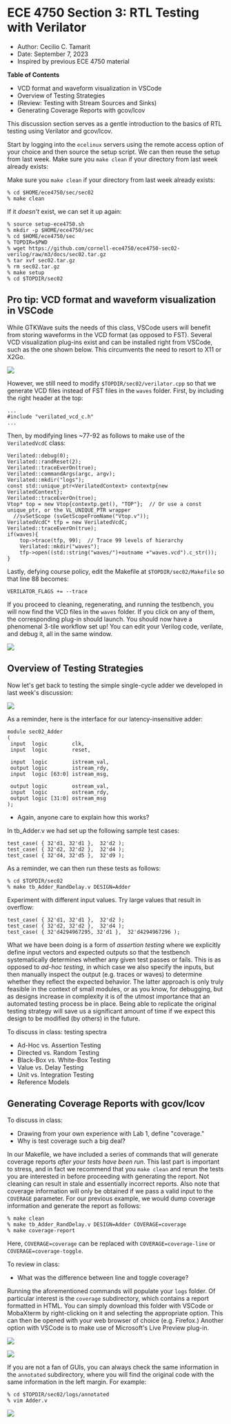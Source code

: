 
ECE 4750 Section 3: RTL Testing with Verilator
==========================================================================

 - Author: Cecilio C. Tamarit
 - Date: September 7, 2023
 - Inspired by previous ECE 4750 material

**Table of Contents**

 - VCD format and waveform visualization in VSCode
 - Overview of Testing Strategies
 - (Review: Testing with Stream Sources and Sinks)
 - Generating Coverage Reports with gcov/lcov

This discussion section serves as a gentle introduction to the basics of
RTL testing using Verilator and gcov/lcov. 

Start by logging into the `ecelinux` servers using the remote access option 
of your choice and then source the setup script. We can then reuse the
setup from last week. Make sure you `make clean` if your directory from last 
week already exists:

Make sure you `make clean` if your directory from last week already exists:
    
    % cd $HOME/ece4750/sec/sec02
    % make clean

If it _doesn't_ exist, we can set it up again:

    % source setup-ece4750.sh
    % mkdir -p $HOME/ece4750/sec
    % cd $HOME/ece4750/sec
    % TOPDIR=$PWD
    % wget https://github.com/cornell-ece4750/ece4750-sec02-verilog/raw/m3/docs/sec02.tar.gz
    % tar xvf sec02.tar.gz
    % rm sec02.tar.gz
    % make setup
    % cd $TOPDIR/sec02


## Pro tip: VCD format and waveform visualization in VSCode

While GTKWave suits the needs of this class, VSCode users
will benefit from storing waveforms in the VCD format (as
opposed to FST). Several VCD visualization plug-ins exist
and can be installed right from VSCode, such as the one shown
below. This circumvents the need to resort to X11 or X2Go.

![](assets/fig/vsplugins.png)

However, we still need to modify `$TOPDIR/sec02/verilator.cpp`
so that we generate VCD files instead of FST files in the `waves`
folder. First, by including the right header at the top:

    ...
    #include "verilated_vcd_c.h"
    ...

Then, by modifying lines ~77-92 as follows to make use of the `VerilatedVcdC` class:

    Verilated::debug(0);
    Verilated::randReset(2);
    Verilated::traceEverOn(true);
    Verilated::commandArgs(argc, argv);
    Verilated::mkdir("logs");
    const std::unique_ptr<VerilatedContext> contextp{new VerilatedContext};
    Verilated::traceEverOn(true);
    Vtop* top = new Vtop{contextp.get(), "TOP"};  // Or use a const unique_ptr, or the VL_UNIQUE_PTR wrapper
      //svSetScope (svGetScopeFromName("Vtop.v"));
    VerilatedVcdC* tfp = new VerilatedVcdC;
    Verilated::traceEverOn(true);
    if(waves){
        top->trace(tfp, 99);  // Trace 99 levels of hierarchy
        Verilated::mkdir("waves");
        tfp->open((std::string("waves/")+outname +"waves.vcd").c_str());
    }

Lastly, defying course policy, edit the Makefile at 
`$TOPDIR/sec02/Makefile` so that line 88 becomes:

    VERILATOR_FLAGS += --trace

If you proceed to cleaning, regenerating, and running the testbench,
you will now find the VCD files in the `waves` folder. If you click
on any of them, the corresponding plug-in should launch. You should now
have a phenomenal 3-tile workflow set up! You can edit your Verilog
code, verilate, and debug it, all in the same window.

![](assets/fig/vscode.png)


Overview of Testing Strategies
--------------------------------------------------------------------------

Now let's get back to testing the simple single-cycle adder we developed
in last week's discussion:

![](assets/fig/adder.png)

As a reminder, here is the interface for our latency-insensitive adder:

    module sec02_Adder
    (
     input  logic        clk,
     input  logic        reset,
       
     input  logic        istream_val,
     output logic        istream_rdy,
     input  logic [63:0] istream_msg,
       
     output logic        ostream_val,
     input  logic        ostream_rdy,
     output logic [31:0] ostream_msg
    );

- Again, anyone care to explain how this works?

In tb_Adder.v we had set up the following sample test cases:

    test_case( { 32'd1, 32'd1 },  32'd2 );
    test_case( { 32'd2, 32'd2 },  32'd4 );
    test_case( { 32'd4, 32'd5 },  32'd9 );

As a reminder, we can then run these tests as follows:

    % cd $TOPDIR/sec02
    % make tb_Adder_RandDelay.v DESIGN=Adder

Experiment with different input values. Try large values that result in
overflow:

    test_case( { 32'd1, 32'd1 },  32'd2 );
    test_case( { 32'd2, 32'd2 },  32'd4 );
    test_case( { 32'd4294967295, 32'd1 },  32'd4294967296 );

What we have been doing is a form of _assertion testing_ where we 
explicitly define input vectors and expected outputs so that the
testbench systematically determines whether any given test passes or fails.
This is as opposed to _ad-hoc testing_, in which case we also specify
the inputs, but then manually inspect the output (e.g. traces or waves)
to determine whether they reflect the expected behavior. The latter approach
is only truly feasible in the context of small modules, or as you know,
for debugging, but as designs increase in complexity it is of the utmost
importance that an automated testing process be in place. Being able to
replicate the original testing strategy will save us a significant amount 
of time if we expect this design to be modified (by others) in the future. 

To discuss in class: testing spectra

 - Ad-Hoc vs. Assertion Testing
 - Directed vs. Random Testing
 - Black-Box vs. White-Box Testing
 - Value vs. Delay Testing
 - Unit vs. Integration Testing
 - Reference Models


Generating Coverage Reports with gcov/lcov
--------------------------------------------------------------------------

To discuss in class:

- Drawing from your own experience with Lab 1, define "coverage."
- Why is test coverage such a big deal?

In our Makefile, we have included a series of commands that will generate
coverage reports _after your tests have been run_. This last part is important
to stress, and in fact we recommend that you `make clean` and rerun the
tests you are interested in before proceeding with generating the report. Not
cleaning can result in stale and essentially incorrect reports. Also note that
coverage information will only be obtained if we pass a valid input to the
`COVERAGE` parameter. For our previous example, we would dump coverage information and 
generate the report as follows:

    % make clean
    % make tb_Adder_RandDelay.v DESIGN=Adder COVERAGE=coverage
    % make coverage-report

Here, `COVERAGE=coverage` can be replaced with `COVERAGE=coverage-line` or
`COVERAGE=coverage-toggle`.

To review in class:

- What was the difference between line and toggle coverage?

Running the aforementioned commands will populate your `logs` folder. Of particular
interest is the `coverage` subdirectory, which contains a report formatted in HTML.
You can simply download this folder with VSCode or MobaXterm by right-clicking on it
and selecting the appropriate option. This can then be opened with your web browser
of choice (e.g. Firefox.) Another option with VSCode is to make use of Microsoft's 
Live Preview plug-in.

![](assets/fig/lcov.png)


![](assets/fig/lcov_lines.png)

If you are not a fan of GUIs, you can always check the same information in the
`annotated` subdirectory, where you will find the original code with the same
information in the left margin. For example:

    % cd $TOPDIR/sec02/logs/annotated
    % vim Adder.v

![](assets/fig/lcov_vim.png)

